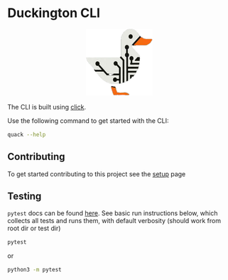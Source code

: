 # Duckington CLI

<!-- markdownlint-disable MD033 -->
<div style="text-align: center;">
    <img src="docs/assets/duckington.png" alt="Le Duck" width="150" height="150">
</div>

The CLI is built using [click](https://click.palletsprojects.com/en/8.1.x/).

Use the following command to get started with the CLI:

```bash
quack --help
```

## Contributing

To get started contributing to this project see the [setup](docs/setup.md) page

## Testing

`pytest` docs can be found [here](https://docs.pytest.org/en/stable/). See basic run instructions below, which collects all tests and runs them, with default verbosity (should work from root dir or test dir)

```bash
pytest
```

or

```bash
python3 -m pytest
```

